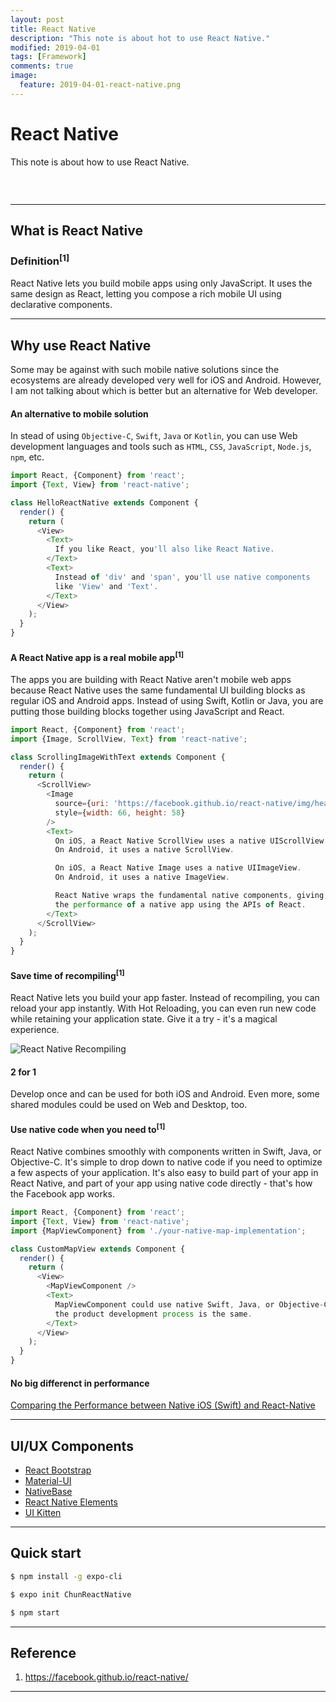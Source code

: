 ```yaml
---
layout: post
title: React Native
description: "This note is about hot to use React Native."
modified: 2019-04-01
tags: [Framework]
comments: true
image:
  feature: 2019-04-01-react-native.png
---
```


# React Native

This note is about how to use React Native.

<div class="social-share" data-initialized="true">
    <a href="#" class="social-share-icon icon-weibo"></a>
    <a href="#" class="social-share-icon icon-qq"></a>
    <a href="#" class="social-share-icon icon-wechat"></a>
</div>
<link rel="stylesheet" href="https://resource.chun.no/sharejs/css/share.min.css">
<script src="https://resource.chun.no/sharejs/js/social-share.min.js"></script>

### &nbsp;

---

## What is React Native

### Definition<sup>[1]</sup>

React Native lets you build mobile apps using only JavaScript.
It uses the same design as React, letting you compose a rich mobile UI using declarative components.

---

## Why use React Native

Some may be against with such mobile native solutions since the ecosystems are already developed very well for iOS and Android.
However, I am not talking about which is better but an alternative for Web developer.

#### An alternative to mobile solution

In stead of using `Objective-C`, `Swift`, `Java` or `Kotlin`,
you can use Web development languages and tools such as `HTML`, `CSS`, `JavaScript`, `Node.js`, `npm`, etc.

``` javascript
import React, {Component} from 'react';
import {Text, View} from 'react-native';

class HelloReactNative extends Component {
  render() {
    return (
      <View>
        <Text>
          If you like React, you'll also like React Native.
        </Text>
        <Text>
          Instead of 'div' and 'span', you'll use native components
          like 'View' and 'Text'.
        </Text>
      </View>
    );
  }
}
```

#### A React Native app is a real mobile app<sup>[1]</sup>

The apps you are building with React Native aren't mobile web apps because React Native uses the same fundamental UI building blocks as regular iOS and Android apps. Instead of using Swift, Kotlin or Java, you are putting those building blocks together using JavaScript and React.

``` javascript
import React, {Component} from 'react';
import {Image, ScrollView, Text} from 'react-native';

class ScrollingImageWithText extends Component {
  render() {
    return (
      <ScrollView>
        <Image
          source={uri: 'https://facebook.github.io/react-native/img/header_logo.png'}
          style={width: 66, height: 58}
        />
        <Text>
          On iOS, a React Native ScrollView uses a native UIScrollView.
          On Android, it uses a native ScrollView.

          On iOS, a React Native Image uses a native UIImageView.
          On Android, it uses a native ImageView.

          React Native wraps the fundamental native components, giving you
          the performance of a native app using the APIs of React.
        </Text>
      </ScrollView>
    );
  }
}
```

#### Save time of recompiling<sup>[1]</sup>

React Native lets you build your app faster. Instead of recompiling, you can reload your app instantly. With Hot Reloading, you can even run new code while retaining your application state. Give it a try - it's a magical experience.

![React Native Recompiling](https://media.giphy.com/media/13WZniThXy0hSE/giphy.gif)

#### 2 for 1

Develop once and can be used for both iOS and Android.
Even more, some shared modules could be used on Web and Desktop, too.

#### Use native code when you need to<sup>[1]</sup>

React Native combines smoothly with components written in Swift, Java, or Objective-C. It's simple to drop down to native code if you need to optimize a few aspects of your application. It's also easy to build part of your app in React Native, and part of your app using native code directly - that's how the Facebook app works.

``` javascript
import React, {Component} from 'react';
import {Text, View} from 'react-native';
import {MapViewComponent} from './your-native-map-implementation';

class CustomMapView extends Component {
  render() {
    return (
      <View>
        <MapViewComponent />
        <Text>
          MapViewComponent could use native Swift, Java, or Objective-C -
          the product development process is the same.
        </Text>
      </View>
    );
  }
}
```

#### No big differenct in performance

<a href="https://medium.com/the-react-native-log/comparing-the-performance-between-native-ios-swift-and-react-native-7b5490d363e2" target="_blank">Comparing the Performance between Native iOS (Swift) and React-Native</a>



---

## UI/UX Components

* <a href="https://github.com/react-bootstrap/react-bootstrap" target="_blank">React Bootstrap</a>
* <a href="https://github.com/mui-org/material-ui" target="_blank">Material-UI</a>
* <a href="https://github.com/GeekyAnts/NativeBase" target="_blank">NativeBase</a>
* <a href="https://github.com/react-native-training/react-native-elements" target="_blank">React Native Elements</a>
* <a href="https://github.com/akveo/kittenTricks" target="_blank">UI Kitten</a>

---

## Quick start

``` bash
$ npm install -g expo-cli
```

``` bash
$ expo init ChunReactNative
```

``` bash
$ npm start
```

---

## Reference

1. https://facebook.github.io/react-native/

---
